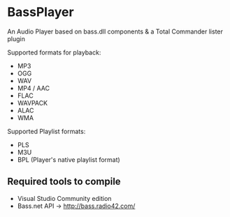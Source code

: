# BassPlayer

An Audio Player based on bass.dll components & a Total Commander lister plugin

Supported formats for playback:
 - MP3
 - OGG
 - WAV
 - MP4 / AAC
 - FLAC
 - WAVPACK
 - ALAC
 - WMA
 
Supported Playlist formats:
 - PLS
 - M3U
 - BPL (Player's native playlist format)
 
## Required tools to compile
 - Visual Studio Community edition
 - Bass.net API -> http://bass.radio42.com/
